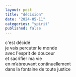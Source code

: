 ```yaml
---
layout: post
title: "décision"
date: "2024-05-11"
categories: "spirit"
published: false
---
```


c'est décidé  
je vais percuter le monde  
avec l'esprit de douceur  
et sacrifier ma vie  
en m’abreuvant continuellement  
dans la fontaine de toute justice  
